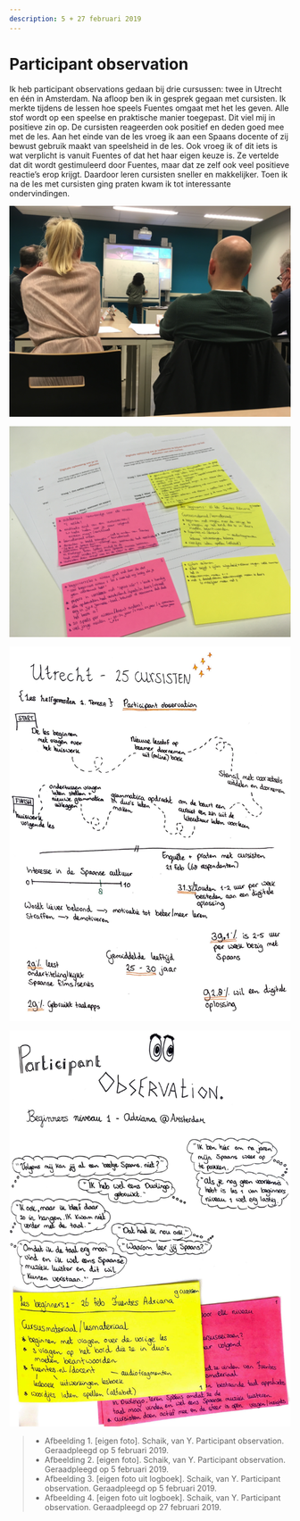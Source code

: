 ```yaml
---
description: 5 + 27 februari 2019
---
```


# Participant observation

Ik heb participant observations gedaan bij drie cursussen: twee in Utrecht en één in Amsterdam. Na afloop ben ik in gesprek gegaan met cursisten. Ik merkte tijdens de lessen hoe speels Fuentes omgaat met het les geven. Alle stof wordt op een speelse en praktische manier toegepast. Dit viel mij in positieve zin op. De cursisten reageerden ook positief en deden goed mee met de les. Aan het einde van de les vroeg ik aan een Spaans docente of zij bewust gebruik maakt van speelsheid in de les. Ook vroeg ik of dit iets is wat verplicht is vanuit Fuentes of dat het haar eigen keuze is. Ze vertelde dat dit wordt gestimuleerd door Fuentes, maar dat ze zelf ook veel positieve reactie’s erop krijgt. Daardoor leren cursisten sneller en makkelijker. Toen ik na de les met cursisten ging praten kwam ik tot interessante ondervindingen.

![Afbeelding 1.](../../.gitbook/assets/img_5883.JPG)

![Afbeelding 2.](../../.gitbook/assets/img_1480.JPG)

![Afbeelding 3.](../../.gitbook/assets/scan-7-may-2019-4-10-1.jpg)

  


![Afbeelding 4.](../../.gitbook/assets/scan-7-may-2019-4-15-1.jpg)

> * Afbeelding 1. \[eigen foto\]. Schaik, van Y. Participant observation. Geraadpleegd op 5 februari 2019.
> * Afbeelding 2. \[eigen foto\]. Schaik, van Y. Participant observation. Geraadpleegd op 5 februari 2019.
> * Afbeelding 3. \[eigen foto uit logboek\]. Schaik, van Y. Participant observation. Geraadpleegd op 5 februari 2019.
> * Afbeelding 4. \[eigen foto uit logboek\]. Schaik, van Y. Participant observation. Geraadpleegd op 27 februari 2019.

